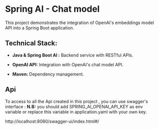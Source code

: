 # Spring AI - Chat model 
This project demonstrates the integration of OpenAI's embeddings model API into a Spring Boot application.


## Technical Stack:

- **Java & Spring Boot AI :** Backend service with RESTful APIs.

- **OpenAI API:** Integration with OpenAI's chat model API.

- **Maven:** Dependency management.

## Api 
To access to all the Api created in this project , you can use swagger's interface :
**N.B:** you should add SPRING_AI_OPENAI_API_KEY as env variable or replace this variable in application.yaml with your own key.

http://localhost:8080/swagger-ui/index.html#/
